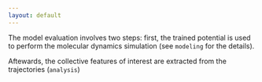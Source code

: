 ```yaml
---
layout: default
---
```


The model evaluation involves two steps: first, the trained potential is used 
to perform the molecular dynamics simulation (see `modeling` for the details).

Aftewards, the collective features of interest are extracted from the trajectories (`analysis`)